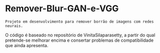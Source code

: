 # Remover-Blur-GAN-e-VGG
	Projeto em desenvolvimento para remover borrão de imagens com redes neurais.
O código é baseado no repositório de VinitaSilaparasetty, a partir do qual
pretende-se melhorar encima e consertar problemas de compatibilidade 
que ainda apresenta.
